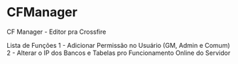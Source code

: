 # CFManager
CF Manager - Editor pra Crossfire

Lista de Funções
1 - Adicionar Permissão no Usuário (GM, Admin e Comum)
2 - Alterar o IP dos Bancos e Tabelas pro Funcionamento Online do Servidor
